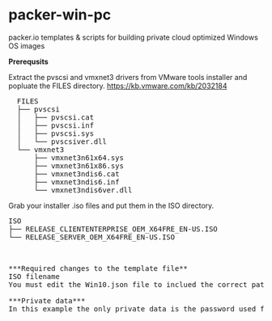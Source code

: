 # packer-win-pc
packer.io templates &amp; scripts for building private cloud optimized Windows OS images


**Prerequsits**


Extract the pvscsi and vmxnet3 drivers from VMware tools installer and popluate the FILES directory. 
https://kb.vmware.com/kb/2032184

<pre>
  FILES
  ├── pvscsi
  │   ├── pvscsi.cat
  │   ├── pvscsi.inf
  │   ├── pvscsi.sys
  │   └── pvscsiver.dll
  └── vmxnet3
      ├── vmxnet3n61x64.sys
      ├── vmxnet3n61x86.sys
      ├── vmxnet3ndis6.cat
      ├── vmxnet3ndis6.inf
      └── vmxnet3ndis6ver.dll
</pre>

Grab your installer .iso files and put them in the ISO directory. 
<pre>
ISO
├── RELEASE_CLIENTENTERPRISE_OEM_X64FRE_EN-US.ISO
└── RELEASE_SERVER_OEM_X64FRE_EN-US.ISO
<pre>


***Required changes to the template file**
ISO filename
You must edit the Win10.json file to inclued the correct path to your Windows 10 .iso file. Make sure to update both builders. Additionally update the sha256 checksum that matches your .iso. 

***Private data***
In this example the only private data is the password used for local administrator and "localuser" user account. Copy the Example-privatedate.json to privatedata.json in the root of the directory. Add your own password here and the file will be ignored by git. Follow this practice for any other data you do not want in your repo.  